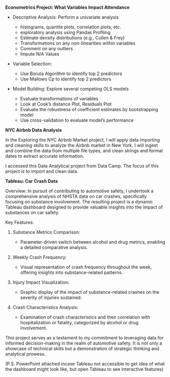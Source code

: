 **Econometrics Project: What Variables Impact Attendance**

- Descriptive Analysis: Perform a univariate analysis
    - histograms, quantile plots, correlation plots, etc.
    - exploratory analysis using Pandas Profiling
    - Estimate density distributions (e.g., Cullen & Frey)
    - Transformations on any non-linearities within variables
    - Comment on any outliers
    - Impute N/A Values

- Variable Selection:
    - Use Boruta Algorithm to identify top 2 predictors
    - Use Mallows Cp to identify top 2 predictors 

- Model Building: Explore several competing OLS models
    - Evaluate transformations of variables
    - Look at Cook’s distance Plot, Residuals Plot
    - Evaluate the robustness of coefficient estimates by bootstrapping model
    - Use cross-validation to evaluate model’s performance

**NYC Airbnb Data Analysis**

In the Exploring the NYC Airbnb Market project, I will apply data importing and cleaning skills to analyze the Airbnb market in New York. I will ingest and combine the data from multiple file types, and clean strings and format dates to extract accurate information.  

I accessed this Data Analytical project from Data Camp. The focus of this project is to import and clean data.

**Tableau: Car Crash Data**

Overview: In pursuit of contributing to automotive safety, I undertook a comprehensive analysis of NHSTA data on car crashes, specifically focusing on substance involvement. The resulting project is a dynamic Tableau dashboard designed to provide valuable insights into the impact of substances on car safety.

Key Features:

  1) Substance Metrics Comparison:
       - Parameter-driven switch between alcohol and drug metrics, enabling a detailed comparative analysis.

  3) Weekly Crash Frequency:
       - Visual representation of crash frequency throughout the week, offering insights into substance-related patterns.

  3) Injury Impact Visualization:
       - Graphic display of the impact of substance-related crashes on the severity of injuries sustained.

  5) Crash Characteristics Analysis:
       - Examination of crash characteristics and their correlation with hospitalization or fatality, categorized by alcohol or drug involvement.

This project serves as a testament to my commitment to leveraging data for informed decision-making in the realm of automotive safety. It is not only a showcase of technical skills but a demonstration of strategic thinking and analytical prowess.

(P.S. PowerPoint attached incase Tableau not accessible to get idea of what the dashboard might look like, but open Tableau to see interactive features)
